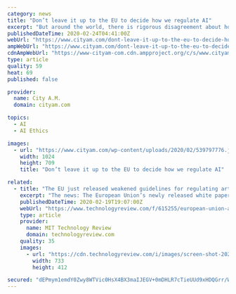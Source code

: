 ```yaml
---
category: news
title: "Don’t leave it up to the EU to decide how we regulate AI"
excerpt: "But around the world, there is rigorous disagreement about how to do it. Last Wednesday, the EU set out its approach in a white paper, proposing regulations on AI in line with “European values, ethics and rules”. It outlined a tough legal regime, including pre-vetting and human oversight, for high-risk AI applications in sectors such as ..."
publishedDateTime: 2020-02-24T04:41:00Z
webUrl: "https://www.cityam.com/dont-leave-it-up-to-the-eu-to-decide-how-we-regulate-ai/"
ampWebUrl: "https://www.cityam.com/dont-leave-it-up-to-the-eu-to-decide-how-we-regulate-ai/amp/"
cdnAmpWebUrl: "https://www-cityam-com.cdn.ampproject.org/c/s/www.cityam.com/dont-leave-it-up-to-the-eu-to-decide-how-we-regulate-ai/amp/"
type: article
quality: 59
heat: 69
published: false

provider:
  name: City A.M.
  domain: cityam.com

topics:
  - AI
  - AI Ethics

images:
  - url: "https://www.cityam.com/wp-content/uploads/2020/02/539797776.jpg"
    width: 1024
    height: 709
    title: "Don’t leave it up to the EU to decide how we regulate AI"

related:
  - title: "The EU just released weakened guidelines for regulating artificial intelligence"
    excerpt: "The news: The European Union’s newly released white paper containing guidelines for regulating AI acknowledges the potential for artificial intelligence to “lead to breaches of fundamental rights,” such as bias, suppression of dissent, and lack of privacy. It suggests legal requirements such as: —Making sure AI is trained on ..."
    publishedDateTime: 2020-02-19T19:07:00Z
    webUrl: "https://www.technologyreview.com/f/615255/european-union-artificial-intelligence-regulation-facial-recognition-privacy/"
    type: article
    provider:
      name: MIT Technology Review
      domain: technologyreview.com
    quality: 35
    images:
      - url: "https://cdn.technologyreview.com/i/images/screen-shot-2020-02-19-at-12.59.45-pm.png?sw=1200&cx=0&cy=0&cw=733&ch=412"
        width: 733
        height: 412

secured: "dEPmym1emdY0Zwy8WTVic0HsX4BX3maIJEGV+0mDHLR7cTieUUd9xHDQGrr/WSczjp2x288XJIPPmtrn1dY5JehZeV2wHwWbm0z12RxlCc3+yfrT3ppLdZ9UtBPjd3+bu2qB0/I++gmXbBL1dytKPWKtg5WC+Ve1DM4vciKF4DYmimbXXnHgfHegQDFz3V7g2DLK0LMgUJWyW+1EweQDV4RTzWl4cUbUd+pJyP8FlJ0Eez5WQV0BiKQynGiq3eKourjnfwcVoRLJ43GE6UrufSP04YCePPIS7CCxZioKjQ8hpsHNsEGpyEiGicnISfBr;eTJSi85SNHvifZpl3waNKg=="
---
```


